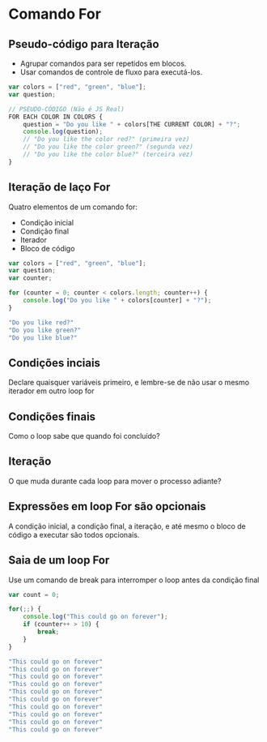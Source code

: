 Comando For
============================

Pseudo-código para Iteração
------------------------------------

* Agrupar comandos para ser repetidos em blocos.
* Usar comandos de controle de fluxo para executá-los.

```js
var colors = ["red", "green", "blue"];
var question;

// PSEUDO-CÓDIGO (Não é JS Real)
FOR EACH COLOR IN COLORS {
    question = "Do you like " + colors[THE CURRENT COLOR] + "?";
    console.log(question);
    // "Do you like the color red?" (primeira vez)
    // "Do you like the color green?" (segunda vez)
    // "Do you like the color blue?" (terceira vez)
}
```

Iteração de laço For
----------------------------

Quatro elementos de um comando for:
* Condição inicial
* Condição final
* Iterador
* Bloco de código

```js
var colors = ["red", "green", "blue"];
var question;
var counter;

for (counter = 0; counter < colors.length; counter++) {
    console.log("Do you like " + colors[counter] + "?");
}
```
```sh
"Do you like red?"
"Do you like green?"
"Do you like blue?"
```

Condições inciais
------------------------------

Declare quaisquer variáveis primeiro, e lembre-se de não usar o mesmo iterador em outro loop for

Condições finais
--------------------------

Como o loop sabe que quando foi concluído?

Iteração
----------------------------

O que muda durante cada loop para mover o processo adiante?

Expressões em loop For são opcionais
------------------------------------

A condição inicial, a condição final, a iteração, e até mesmo o bloco de código a executar são todos opcionais.

Saia de um loop For
-----------------------------------

Use um comando de break para interromper o loop antes da condição final

```js
var count = 0;

for(;;) {
    console.log("This could go on forever");
    if (counter++ > 10) {
        break;
    }
}
```
```sh
"This could go on forever"
"This could go on forever"
"This could go on forever"
"This could go on forever"
"This could go on forever"
"This could go on forever"
"This could go on forever"
"This could go on forever"
"This could go on forever"
"This could go on forever"
```
